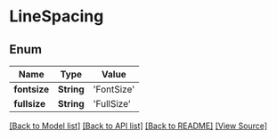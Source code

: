 # LineSpacing


## Enum
Name | Type | Value
------------ | ------------- | -------------
**fontsize** | **String** | 'FontSize'
**fullsize** | **String** | 'FullSize'

[[Back to Model list]](../README.md#documentation-for-models) [[Back to API list]](../README.md#documentation-for-api-endpoints) [[Back to README]](../README.md) [[View Source]](../src/models/LineSpacing.ts)

